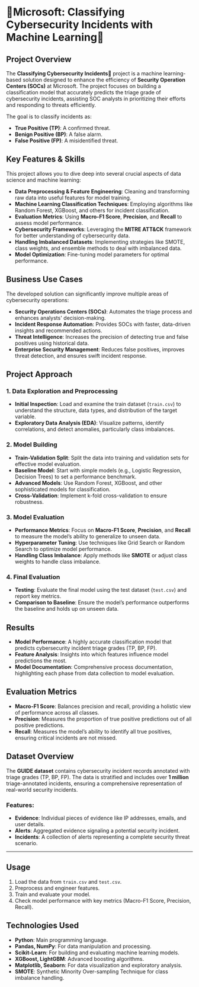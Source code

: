 # **🚨Microsoft: Classifying Cybersecurity Incidents with Machine Learning🔐**

## **Project Overview**
The **Classifying Cybersecurity Incidents🚨** project is a machine learning-based solution designed to enhance the efficiency of **Security Operation Centers (SOCs)** at Microsoft. The project focuses on building a classification model that accurately predicts the triage grade of cybersecurity incidents, assisting SOC analysts in prioritizing their efforts and responding to threats efficiently.

The goal is to classify incidents as:
- **True Positive (TP)**: A confirmed threat.
- **Benign Positive (BP)**: A false alarm.
- **False Positive (FP)**: A misidentified threat.

## **Key Features & Skills**
This project allows you to dive deep into several crucial aspects of data science and machine learning:
- **Data Preprocessing & Feature Engineering**: Cleaning and transforming raw data into useful features for model training.
- **Machine Learning Classification Techniques**: Employing algorithms like Random Forest, XGBoost, and others for incident classification.
- **Evaluation Metrics**: Using **Macro-F1 Score**, **Precision**, and **Recall** to assess model performance.
- **Cybersecurity Frameworks**: Leveraging the **MITRE ATT&CK** framework for better understanding of cybersecurity data.
- **Handling Imbalanced Datasets**: Implementing strategies like SMOTE, class weights, and ensemble methods to deal with imbalanced data.
- **Model Optimization**: Fine-tuning model parameters for optimal performance.

## **Business Use Cases**
The developed solution can significantly improve multiple areas of cybersecurity operations:
- **Security Operations Centers (SOCs)**: Automates the triage process and enhances analysts' decision-making.
- **Incident Response Automation**: Provides SOCs with faster, data-driven insights and recommended actions.
- **Threat Intelligence**: Increases the precision of detecting true and false positives using historical data.
- **Enterprise Security Management**: Reduces false positives, improves threat detection, and ensures swift incident response.

## **Project Approach**
### **1. Data Exploration and Preprocessing**
- **Initial Inspection**: Load and examine the train dataset (`train.csv`) to understand the structure, data types, and distribution of the target variable.
- **Exploratory Data Analysis (EDA)**: Visualize patterns, identify correlations, and detect anomalies, particularly class imbalances.
  
### **2. Model Building**
- **Train-Validation Split**: Split the data into training and validation sets for effective model evaluation.
- **Baseline Model**: Start with simple models (e.g., Logistic Regression, Decision Trees) to set a performance benchmark.
- **Advanced Models**: Use Random Forest, XGBoost, and other sophisticated models for classification.
- **Cross-Validation**: Implement k-fold cross-validation to ensure robustness.

### **3. Model Evaluation**
- **Performance Metrics**: Focus on **Macro-F1 Score**, **Precision**, and **Recall** to measure the model’s ability to generalize to unseen data.
- **Hyperparameter Tuning**: Use techniques like Grid Search or Random Search to optimize model performance.
- **Handling Class Imbalance**: Apply methods like **SMOTE** or adjust class weights to handle class imbalance.

### **4. Final Evaluation**
- **Testing**: Evaluate the final model using the test dataset (`test.csv`) and report key metrics.
- **Comparison to Baseline**: Ensure the model’s performance outperforms the baseline and holds up on unseen data.

## **Results**
- **Model Performance**: A highly accurate classification model that predicts cybersecurity incident triage grades (TP, BP, FP).
- **Feature Analysis**: Insights into which features influence model predictions the most.
- **Model Documentation**: Comprehensive process documentation, highlighting each phase from data collection to model evaluation.

## **Evaluation Metrics**
- **Macro-F1 Score**: Balances precision and recall, providing a holistic view of performance across all classes.
- **Precision**: Measures the proportion of true positive predictions out of all positive predictions.
- **Recall**: Measures the model’s ability to identify all true positives, ensuring critical incidents are not missed.

## **Dataset Overview**
The **GUIDE dataset** contains cybersecurity incident records annotated with triage grades (TP, BP, FP). The data is stratified and includes over **1 million** triage-annotated incidents, ensuring a comprehensive representation of real-world security incidents.

### **Features**:
- **Evidence**: Individual pieces of evidence like IP addresses, emails, and user details.
- **Alerts**: Aggregated evidence signaling a potential security incident.
- **Incidents**: A collection of alerts representing a complete security threat scenario.

---

## **Usage**
1. Load the data from `train.csv` and `test.csv`.
2. Preprocess and engineer features.
3. Train and evaluate your model.
4. Check model performance with key metrics (Macro-F1 Score, Precision, Recall).

## **Technologies Used**
- **Python**: Main programming language.
- **Pandas, NumPy**: For data manipulation and processing.
- **Scikit-Learn**: For building and evaluating machine learning models.
- **XGBoost, LightGBM**: Advanced boosting algorithms.
- **Matplotlib, Seaborn**: For data visualization and exploratory analysis.
- **SMOTE**: Synthetic Minority Over-sampling Technique for class imbalance handling.
